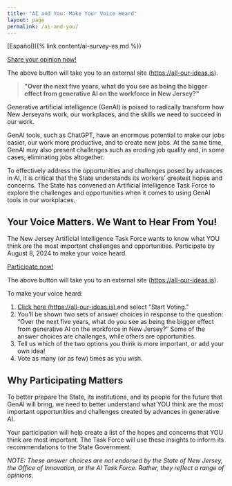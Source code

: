 ```yaml
---
title: "AI and You: Make Your Voice Heard"
layout: page
permalink: /ai-and-you/
---
```


[Español]({% link content/ai-survey-es.md %})

<a 
  href="https://all-our-ideas.citizens.is/group/206" 
  class="usa-button" 
  rel="noreferrer"  
  target="\_blank">
Share your opinion now!
</a>

The above button will take you to an external site (https://all-our-ideas.is).

> **"Over the next five years, what do you see as being the bigger effect from generative AI on the workforce in New Jersey?"**

Generative artificial intelligence (GenAI) is poised to radically transform how New Jerseyans work, our workplaces, and the skills we need to succeed in our work.

GenAI tools, such as ChatGPT, have an enormous potential to make our jobs easier, our work more productive, and to create new jobs. At the same time, GenAI may also present challenges such as eroding job quality and, in some cases, eliminating jobs altogether.

To effectively address the opportunities and challenges posed by advances in AI, it is critical that the State understands its workers’ greatest hopes and concerns. The State has convened an Artificial Intelligence Task Force to explore the challenges and opportunities when it comes to using GenAI tools in our workplaces.

## Your Voice Matters. We Want to Hear From You!

The New Jersey Artificial Intelligence Task Force wants to know what YOU think are the most important challenges and opportunities. Participate by August 8, 2024 to make your voice heard.

<a 
  href="https://all-our-ideas.citizens.is/group/206" 
  class="usa-button" 
  rel="noreferrer"  
  target="\_blank">
Participate now!
</a>

The above button will take you to an external site (https://all-our-ideas.is).

To make your voice heard:

<ol>
    <li>
        <a 
          class="usa-link usa-link--external" 
          rel="noreferrer" 
          target="\_blank" 
          href="https://all-our-ideas.citizens.is/group/206"
        > 
          Click here (https://all-our-ideas.is)
        </a> 
        and select "Start Voting."
    </li>
    <li>You'll be shown two sets of answer choices in response to the question: “Over the next five years, what do you see as being the bigger effect from generative AI on the workforce in New Jersey?” Some of the answer choices are challenges, while others are opportunities.</li>
    <li> Tell us which of the two options you think is more important, or add your own idea!</li>
    <li> Vote as many (or as few) times as you wish. </li>
</ol>

## Why Participating Matters

To better prepare the State, its institutions, and its people for the future that GenAI will bring, we need to better understand what YOU think are the most important opportunities and challenges created by advances in generative AI.

Your participation will help create a list of the hopes and concerns that YOU think are most important. The Task Force will use these insights to inform its recommendations to the State Government.

_NOTE: These answer choices are not endorsed by the State of New Jersey, the Office of Innovation, or the AI Task Force. Rather, they reflect a range of opinions._
